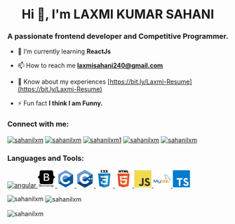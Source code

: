<h1 align="center">Hi 👋, I'm LAXMI KUMAR SAHANI</h1>
<h3 align="center">A passionate frontend developer and Competitive Programmer.</h3>
<img align="right" src="https://cdn.dribbble.com/users/1162077/screenshots/3848914/programmer.gif" width="300" alt="">

- 🌱 I’m currently learning **ReactJs**

- 📫 How to reach me **laxmisahani240@gmail.com**

- 📄 Know about my experiences [https://bit.ly/Laxmi-Resume](https://bit.ly/Laxmi-Resume)

- ⚡ Fun fact **I think I am Funny.**

<h3 align="left">Connect with me:</h3>
<p align="left">
<a href="https://linkedin.com/in/sahanilxm" target="blank"><img align="center" src="https://raw.githubusercontent.com/rahuldkjain/github-profile-readme-generator/master/src/images/icons/Social/linked-in-alt.svg" alt="sahanilxm" height="30" width="40" /></a>
<a href="https://instagram.com/sahanilxm" target="blank"><img align="center" src="https://raw.githubusercontent.com/rahuldkjain/github-profile-readme-generator/master/src/images/icons/Social/instagram.svg" alt="sahanilxm" height="30" width="40" /></a>
<a href="https://www.codechef.com/users/sahanilxm1" target="blank"><img align="center" src="https://cdn.jsdelivr.net/npm/simple-icons@3.1.0/icons/codechef.svg" alt="sahanilxm1" height="30" width="40" /></a>
<a href="https://codeforces.com/profile/sahanilxm" target="blank"><img align="center" src="https://raw.githubusercontent.com/rahuldkjain/github-profile-readme-generator/master/src/images/icons/Social/codeforces.svg" alt="sahanilxm" height="30" width="40" /></a>
<a href="https://www.leetcode.com/sahanilxm" target="blank"><img align="center" src="https://raw.githubusercontent.com/rahuldkjain/github-profile-readme-generator/master/src/images/icons/Social/leet-code.svg" alt="sahanilxm" height="30" width="40" /></a>
</p>

<h3 align="left">Languages and Tools:</h3>
<p align="left"> <a href="https://angular.io" target="_blank" rel="noreferrer"> <img src="https://angular.io/assets/images/logos/angular/angular.svg" alt="angular" width="40" height="40"/> </a> <a href="https://getbootstrap.com" target="_blank" rel="noreferrer"> <img src="https://raw.githubusercontent.com/devicons/devicon/master/icons/bootstrap/bootstrap-plain-wordmark.svg" alt="bootstrap" width="40" height="40"/> </a> <a href="https://www.cprogramming.com/" target="_blank" rel="noreferrer"> <img src="https://raw.githubusercontent.com/devicons/devicon/master/icons/c/c-original.svg" alt="c" width="40" height="40"/> </a> <a href="https://www.w3schools.com/cpp/" target="_blank" rel="noreferrer"> <img src="https://raw.githubusercontent.com/devicons/devicon/master/icons/cplusplus/cplusplus-original.svg" alt="cplusplus" width="40" height="40"/> </a> <a href="https://www.w3schools.com/css/" target="_blank" rel="noreferrer"> <img src="https://raw.githubusercontent.com/devicons/devicon/master/icons/css3/css3-original-wordmark.svg" alt="css3" width="40" height="40"/> </a> <a href="https://www.w3.org/html/" target="_blank" rel="noreferrer"> <img src="https://raw.githubusercontent.com/devicons/devicon/master/icons/html5/html5-original-wordmark.svg" alt="html5" width="40" height="40"/> </a> <a href="https://developer.mozilla.org/en-US/docs/Web/JavaScript" target="_blank" rel="noreferrer"> <img src="https://raw.githubusercontent.com/devicons/devicon/master/icons/javascript/javascript-original.svg" alt="javascript" width="40" height="40"/> </a> <a href="https://www.mysql.com/" target="_blank" rel="noreferrer"> <img src="https://raw.githubusercontent.com/devicons/devicon/master/icons/mysql/mysql-original-wordmark.svg" alt="mysql" width="40" height="40"/> </a> <a href="https://www.typescriptlang.org/" target="_blank" rel="noreferrer"> <img src="https://raw.githubusercontent.com/devicons/devicon/master/icons/typescript/typescript-original.svg" alt="typescript" width="40" height="40"/> </a> </p>

<p><img align="left" src="https://github-readme-stats.vercel.app/api/top-langs?username=sahanilxm&show_icons=true&locale=en&layout=compact" alt="sahanilxm" /></p>

<p>&nbsp;<img align="center" src="https://github-readme-stats.vercel.app/api?username=sahanilxm&show_icons=true&locale=en" alt="sahanilxm" /></p>

<p><img align="center" src="https://github-readme-streak-stats.herokuapp.com/?user=sahanilxm&" alt="sahanilxm" /></p>
